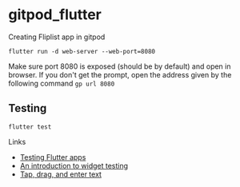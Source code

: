 # gitpod_flutter

Creating Fliplist app in gitpod

`flutter run -d web-server --web-port=8080`

Make sure port 8080 is exposed (should be by default) and open in browser.
If you don't get the prompt, open the address given by the following command
`gp url 8080`

## Testing

`flutter test`

Links
- [Testing Flutter apps](https://flutter.dev/docs/testing)
- [An introduction to widget testing](https://flutter.dev/docs/cookbook/testing/widget/introduction)
- [Tap, drag, and enter text](https://flutter.dev/docs/cookbook/testing/widget/tap-drag)